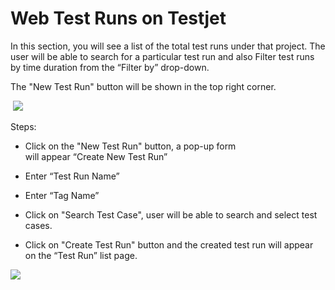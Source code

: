 # Web Test Runs on Testjet

In this section, you will see a list of the total test runs under that project. The user will be able to search for a particular test run and also Filter test runs by time duration from the “Filter by” drop-down.  

The "New Test Run" button will be shown in the top right corner. 

 ![](https://s3.amazonaws.com/cdn.freshdesk.com/data/helpdesk/attachments/production/151010753803/original/VBbPAVsEjKsae2eDbiyuR5qKgswhwtn67A.png?1675753231)

Steps: 

*   Click on the "New Test Run" button, a pop-up form will appear “Create New Test Run” 
    
*   Enter “Test Run Name” 
    
*   Enter “Tag Name” 
    
*   Click on "Search Test Case", user will be able to search and select test cases. 
    
*   Click on "Create Test Run" button and the created test run will appear on the “Test Run” list page. 
    

![](https://s3.amazonaws.com/cdn.freshdesk.com/data/helpdesk/attachments/production/151010753802/original/655_afTQZGWQf8Ysvwr6nsZQkfWpa7JVRw.png?1675753231)